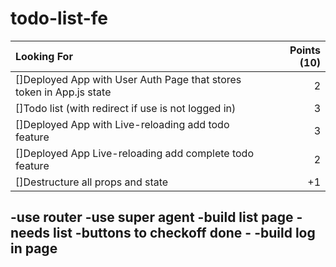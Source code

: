 # todo-list-fe

Looking For | Points (10)
:--|--:
[]Deployed App with User Auth Page that stores token in App.js state | 2
[]Todo list (with redirect if use is not logged in) | 3
[]Deployed App with Live-reloading add todo feature | 3
[]Deployed App Live-reloading add complete todo feature | 2
[]Destructure all props and state | +1

-use router
-use super agent
-build list page
    -needs list
    -buttons to checkoff done
    -
-build log in page
-
